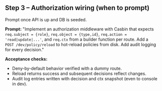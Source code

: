 ## Step 3 – Authorization wiring (when to prompt)
Prompt once API is up and DB is seeded.

**Prompt:**
"Implement an authorization middleware with Casbin that expects `req.subject = {role}`, `req.object = {type,id}`, `req.action = 'read|update|...'`, and `req.ctx` from a builder function per route. Add a `POST /dev/policy/reload` to hot-reload policies from disk. Add audit logging for every decision."

**Acceptance checks:**
- Deny-by-default behavior verified with a dummy route.
- Reload returns success and subsequent decisions reflect changes.
- Audit log entries written with decision and ctx snapshot (even to console in dev).
